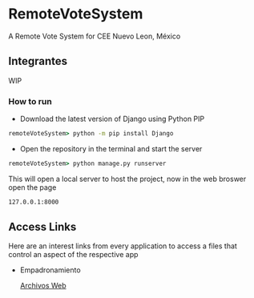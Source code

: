 # RemoteVoteSystem

A Remote Vote System for CEE Nuevo Leon, México

## Integrantes

WIP

### How to run

- Download the latest version of Django using Python PIP

```cmd
remoteVoteSystem> python -m pip install Django

```

- Open the repository in the terminal and start the server

```cmd
remoteVoteSystem> python manage.py runserver
```

This will open a local server to host the project, now in the web broswer open the page

```html
127.0.0.1:8000
```

## Access Links

Here are an interest links from every application to access a files that control an aspect of the respective app

- Empadronamiento

  [Archivos Web](census/static/templates)
